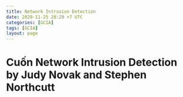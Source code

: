 ```yaml
---
title: Network Intrusion Detection
date: 2020-11-25 20:29 +7 UTC
categories: [GCIA]
tags: [GCIA]
layout: page
---
```

# Cuốn Network Intrusion Detection by Judy Novak and Stephen Northcutt
